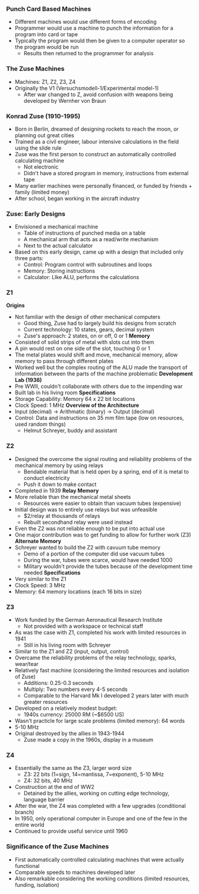 ### Punch Card Based Machines
 - Different machines would use different forms of encoding
 - Programmer would use a machine to punch the information for a program into card or tape
 - Typically the program would then be given to a computer operator so the program would be run
	 - Results then returned to the programmer for analysis

### The Zuse Machines
 - Machines: Z1, Z2, Z3, Z4
 - Originally the V1 (Versuchsmodell-1/Experimental model-1)
	 - After war changed to Z, avoid confusion with weapons being developed by Wernher von Braun

### Konrad Zuse (1910-1995)
 - Born in Berlin, dreamed of designing rockets to reach the moon, or planning out great cities
 - Trained as a civil engineer, labour intensive calculations in the field using the slide rule
 - Zuse was the first person to construct an automatically controlled calculating machine
	 - Not electronic
	 - Didn't have a stored program in memory, instructions from external tape
 - Many earlier machines were personally financed, or funded by friends + family (limited money)
 - After school, began working in the aircraft industry

### Zuse: Early Designs
 - Envisioned a mechanical machine
	 - Table of instructions of punched media on a table
	 - A mechanical arm that acts as a read/write mechanism
	 - Next to the actual calculator
 - Based on this early design, came up with a design that included only three parts:
	 - Control: Program control with subroutines and loops
	 - Memory: Storing instructions
	 - Calculator: LIke ALU, performs the calculations

### Z1
**Origins**
 - Not familiar with the design of other mechanical computers
	 - Good thing, Zuse had to largely build his designs from scratch
	 - Current technology: 10 states, gears, decimal system
	 - Zuse's approach: 2 states, on or off, 0 or 1
**Memory**
 - Consisted of solid strips of metal with slots cut into them
 - A pin would rest on one side of the slot, touching 0 or 1
 - The metal plates would shift and move, mechanical memory, allow memory to pass through different plates
 - Worked well but the complex routing of the ALU made the transport of information between the parts of the machine problematic
**Development Lab (1936)**
 - Pre WWII, couldn't collaborate with others due to the impending war
 - Built lab in his living room
**Specifications**
 - Storage Capability: Memory 64 x 22 bit locations
 - Clock Speed: 1 MHz
**Overview of the Architecture**
 - Input (decimal) -> Arithmatic (binary) -> Output (decimal)
 - Control: Data and instructions on 35 mm film tape (low on resources, used random things)
	 - Helmut Schreyer, buddy and assistant

### Z2
 - Designed the overcome the signal routing and reliability problems of the mechanical memory by using relays
	 - Bendable material that is held open by a spring, end of it is metal to conduct electricity
	 - Push it down to make contact
 - Completed in 1939
**Relay Memory**
 - More reliable than the mechanical metal sheets
	 - Resources were easier to obtain than vacuum tubes (expensive)
 - Initial design was to entirely use relays but was unfeasible
	 - $2/relay at thousands of relays
	 - Rebuilt secondhand relay were used instead
 - Even the Z2 was not reliable enough to be put into actual use
 - One major contribution was to get funding to allow for further work (Z3)
**Alternate Memory**
 - Schreyer wanted to build the Z2 with cavuum tube memory
	 - Demo of a portion of the computer did use vacuum tubes
	 - During the war, tubes were scarce, would have needed 1000
	 - Military wouldn't provide the tubes because of the development time needed
**Specifications**
 - Very similar to the Z1
 - Clock Speed: 3 MHz
 - Memory: 64 memory locations (each 16 bits in size)

### Z3
 - Work funded by the German Aeronautical Research Institute
	 - Not provided with a workspace or technical staff
 - As was the case with Z1, completed his work with limited resources in 1941
	 - Still in his living room with Schreyer
 - Similar to the Z1 and Z2 (input, output, control)
 - Overcame the reliability problems of the relay technology, sparks, wear/tear
 - Relatively fast machine (considering the limited resources and isolation of Zuse)
	 - Additions: 0.25-0.3 seconds
	 - Multiply: Two numbers every 4-5 seconds
	 - Comparable to the Harvard Mk I developed 2 years later with much greater resources
 - Developed on a relatively modest budget:
	 - 1940s currency: 25000 RM (~$6500 US)
 - Wasn't practicle for large scale problems (limited memory): 64 words
 - 5-10 MHz
 - Original destroyed by the allies in 1943-1944
	 - Zuse made a copy in the 1960s, display in a museum

### Z4
 - Essentially the same as the Z3, larger word size
	 - Z3: 22 bits (1=sign, 14=mantissa, 7=exponent), 5-10 MHz
	 - Z4: 32 bits, 40 MHz
 - Construction at the end of WW2
	 - Detained by the allies, working on cutting edge technology, language barrier
 - After the war, the Z4 was completed with a few upgrades (conditional branch)
 - In 1950, only operational computer in Europe and one of the few in the entire world
 - Continued to provide useful service until 1960

### Significance of the Zuse Machines
 - First automatically controlled calculating machines that were actually functional
 - Comparable speeds to machines developed later
 - Also remarkable considering the working conditions (limited resources, funding, isolation)
